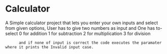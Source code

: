 # Calculator

A Simple calculator project that lets you enter your own inputs and select from given options,
User has to give two numbers as input and 
 One has to-
    select 0 for addition
           1 for subtraction
           2 for multiplication
           3 for division

          and if none of input is correct the code executes the paramater where it prints the Invalid input case.
